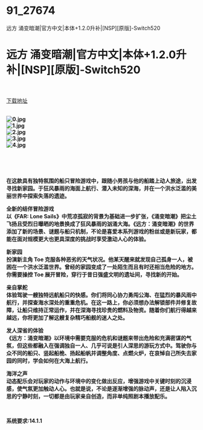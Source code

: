 # 91_27674
远方 涌变暗潮|官方中文|本体+1.2.0升补|[NSP][原版]-Switch520
# 远方 涌变暗潮|官方中文|本体+1.2.0升补|[NSP][原版]-Switch520
 <br/></br>
[下载地址](https://www.switch520.cc/article/27674 "下载地址")
<br/></br>

<p><strong><img title="0.jpg" src="https://www.switch520.cc/muke_img/2022_03_02_260a12c0b674f.jpg" alt="0.jpg"></strong><br>
<strong><img title="1.jpg" src="https://www.switch520.cc/muke_img/2022_03_02_0d86d7f6b82ba.jpg" alt="1.jpg"></strong><br>
<strong><img title="2.jpg" src="https://www.switch520.cc/muke_img/2022_03_02_8c397a45d2f6d.jpg" alt="2.jpg"></strong><br>
<strong><img title="3.jpg" src="https://www.switch520.cc/muke_img/2022_03_02_0fcb94e7ce7e8.jpg" alt="3.jpg"></strong><br>
<strong><img title="4.jpg" src="https://www.switch520.cc/muke_img/2022_03_02_4b6b5d4ffbbb6.jpg" alt="4.jpg">&nbsp;</strong></p>
<p>&nbsp;</p>
<p>&nbsp;</p>
<p><strong>在这款具有独特氛围的船只冒险游戏中，跟随小男孩与他的船踏上动人旅途，出发寻找新家园。于狂风暴雨的海面上航行、潜入未知的深海，并在一个洪水泛滥的美丽世界中探索失落的遗迹。</strong></p>
<p><strong>全新的结伴冒险游戏</strong><br>
<strong>以《FAR: Lone Sails》中荒凉孤寂的背景为基础进一步扩张，《涌变暗潮》把尘土飞扬且受烈日曝晒的地景换成了狂风暴雨的汹涌大海。《远方：涌变暗潮》的世界添加了新的场景、谜题与船只机制，不论是喜爱本系列游戏的粉丝或是新玩家，都能在面对规模更大也更具深度的挑战时享受激动人心的体验。</strong></p>
<p><strong>新家园</strong><br>
<strong>扮演新主角 Toe 克服各种恶劣的天气状况。他某天醒来就发现自己孤身一人，被困在一个洪水泛滥世界。曾经的家园变成了一处陌生而且有时还相当危险的地方。你需要操控 Toe 展开冒险，穿行于昔日强盛文明的遗址间，寻找新的开始。</strong></p>
<p><strong>亲自掌舵</strong><br>
<strong>体验驾驶一艘独特远航船只的快感。你们将同心协力勇闯公海、在猛烈的暴风雨中航行，并探查海水深处的重重危机。在这一路上，你必须想办法解锁部件并修复故障，让船只维持正常运作，并在深海寻找珍贵的燃料及物资。随着你们航行得越来越远，你将更加了解这艘复杂精巧船舰的迷人之处。</strong></p>
<p><strong>发人深省的体验</strong><br>
<strong>《远方：涌变暗潮》以环境中需要克服的危机和谜题来带出危险和充满密谋的气氛，但这些都融入在强调独自一人、几乎可说是引人深思的游玩方式中。驾驶你与众不同的船只、竖起船桅、扬起船帆并调整角度、点燃火炉，在哀悼自己所失去家园的同时，学会如何在大海上航行。</strong></p>
<p><strong>海洋之声</strong><br>
<strong>动态配乐会对玩家的动作与环境中的变化做出反应，增强游戏中关键时刻的沉浸感，使气氛更加触动人心。也就是说，不论是逐渐增强的脉动声，还是让人陷入沉思的宁静时刻，一切都是由玩家亲自创造，而非单纯照剧本播放配乐。</strong></p>
<p>&nbsp;</p>
<p><strong>系统要求:14.1.1</strong></p>



